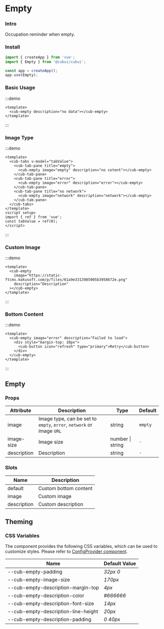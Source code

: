 # Empty

### Intro

Occupation reminder when empty.

### Install

```js
import { createApp } from 'vue';
import { Empty } from '@cubui/cubui';

const app = createApp();
app.use(Empty);
```

### Basic Usage

:::demo

```vue
<template>
  <cub-empty description="no data"></cub-empty>
</template>
```

:::

### Image Type

:::demo

```vue
<template>
  <cub-tabs v-model="tabValue">
    <cub-tab-pane title="empty">
      <cub-empty image="empty" description="no cotent"></cub-empty>
    </cub-tab-pane>
    <cub-tab-pane title="error">
      <cub-empty image="error" description="error"></cub-empty>
    </cub-tab-pane>
    <cub-tab-pane title="no network">
      <cub-empty image="network" description="network"></cub-empty>
    </cub-tab-pane>
  </cub-tabs>
</template>
<script setup>
import { ref } from 'vue';
const tabValue = ref(0);
</script>
```

:::

### Custom Image

:::demo

```vue
<template>
  <cub-empty
    image="https://static-ftcms.kakusoft.com/p/files/61a9e3313985005b3958672e.png"
    description="Description"
  ></cub-empty>
</template>
```

:::

### Bottom Content

:::demo

```vue
<template>
  <cub-empty image="error" description="Failed to load">
    <div style="margin-top: 10px">
      <cub-button icon="refresh" type="primary">Retry</cub-button>
    </div>
  </cub-empty>
</template>
```

:::

## Empty

### Props

| Attribute   | Description                                                          | Type             | Default |
| ----------- | -------------------------------------------------------------------- | ---------------- | ------- |
| image       | Image type, can be set to `empty`, `error`, `network` or image `URL` | string           | `empty` |
| image-size  | Image size                                                           | number \| string | `-`     |
| description | Description                                                          | string           | `-`     |

### Slots

| Name        | Description           |
| ----------- | --------------------- |
| default     | Custom bottom content |
| image       | Custom image          |
| description | Custom description    |

## Theming

### CSS Variables

The component provides the following CSS variables, which can be used to customize styles. Please refer to [ConfigProvider component](#/en-US/component/configprovider).

| Name                                | Default Value |
| ----------------------------------- | ------------- |
| --cub-empty-padding                 | _32px 0_      |
| --cub-empty-image-size              | _170px_       |
| --cub-empty-description-margin-top  | _4px_         |
| --cub-empty-description-color       | _#666666_     |
| --cub-empty-description-font-size   | _14px_        |
| --cub-empty-description-line-height | _20px_        |
| --cub-empty-description-padding     | _0 40px_      |
